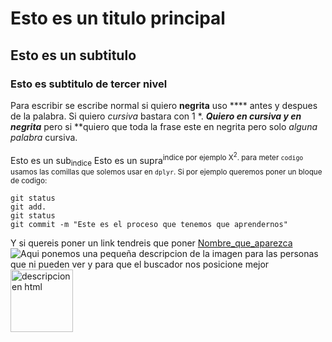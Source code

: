 # Esto es un titulo principal
## Esto es un subtitulo
### Esto es subtitulo de tercer nivel

Para escribir se escribe normal si quiero **negrita** uso **** antes y despues de la palabra. Si quiero *cursiva* bastara con 1 *.
***Quiero en cursiva y en negrita*** pero si **quiero que toda la frase este en negrita pero solo _alguna palabra_ cursiva.

Esto es un sub<sub>indice</sub>
Esto es un supra<sup>indice</sub> por ejemplo X<sup>2</sup>.
para meter `codigo` usamos las comillas que solemos usar en `dplyr`. Si por ejemplo queremos poner un bloque de codigo:
```
git status
git add.
git status
git commit -m "Este es el proceso que tenemos que aprendernos"
```
Y si quereis poner un link tendreis que poner [Nombre_que_aparezca](https://www.zooplus.es/magazine/gatos/gatitos)
![Aqui ponemos una pequeña descripcion de la imagen para las personas que ni pueden ver y para que el buscador nos posicione mejor](https://i.blogs.es/6717aa/camera-traps---ru/450_1000.jpg)
<img src="https://i.blogs.es/6717aa/camera-traps---ru/450_1000.jpg" alt ="descripcion en html" width="100"
heigth="100">
